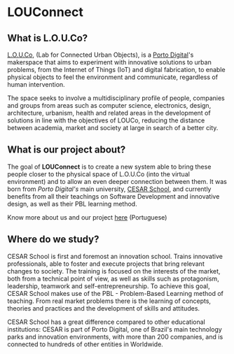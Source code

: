 # LOUConnect
## What is L.O.U.Co?
[L.O.U.Co](https://www.portodigital.org/diferenciais/equipamentos/louco), (Lab for Connected Urban Objects), is a [Porto Digital](https://www.portodigital.org/home)'s makerspace that aims to experiment with innovative solutions to urban problems, from the Internet of Things (IoT) and digital fabrication, to enable physical objects to feel the environment and communicate, regardless of human intervention.

The space seeks to involve a multidisciplinary profile of people, companies and groups from areas such as computer science, electronics, design, architecture, urbanism, health and related areas in the development of solutions in line with the objectives of LOUCo, reducing the distance between academia, market and society at large in search of a better city.

## What is our project about?
The goal of **LOUConnect** is to create a new system able to bring these people closer to the physical space of L.O.U.Co (into the virtual environment) and to allow an even deeper connection between them. It was born from *Porto Digital's* main university, [CESAR School](https://www.cesar.school/cesar-school/), and currently benefits from all their teachings on Software Development and innovative design, as well as their PBL learning method.   

Know more about us and our project [here](https://sites.google.com/cesar.school/louconnect) (Portuguese)

## Where do we study?
CESAR School is first and foremost an innovation school. Trains innovative professionals, able to foster and execute projects that bring relevant changes to society. The training is focused on the interests of the market, both from a technical point of view, as well as skills such as protagonism, leadership, teamwork and self-entrepreneurship. To achieve this goal, CESAR School makes use of the PBL - Problem-Based Learning method of teaching. From real market problems there is the learning of concepts, theories and practices and the development of skills and attitudes.

CESAR School has a great difference compared to other educational institutions: CESAR is part of Porto Digital, one of Brazil's main technology parks and innovation environments, with more than 200 companies, and is connected to hundreds of other entities in Worldwide.
